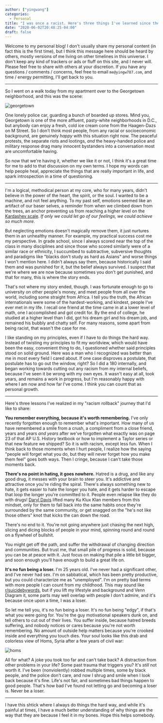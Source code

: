 ```yaml
---
author: ["yingwang"]
categories:
  - Personal
title: "I was once a racist. Here's three things I've learned since then."
date: "2020-06-02T20:48:25-04:00"
draft: false
---
```


Welcome to my personal blog! I don't usually share my personal content (in fact
this is the first time), but I think this message here should be heard by
others, mostly versions of me living on other timelines in this universe. I
don't keep any kind of trackers or ads or fluff on this site, and I never will.
Please feel free to share with others at your discretion. If you have any
questions / comments / concerns, feel free to email `me@yingw787.com`, and time
/ energy permitting, I'll get back to you.

__________

So I went on a walk today from my apartment over to the Georgetown neighborhood,
and this was the scene:

![georgetown](/img/posts/2020/06/02/racism_1.jpg)

One lonely police car, guarding a bunch of boarded up stores. Mind you,
Georgetown is one of the more affluent, pasty-white neighborhoods in D.C., but
anybody can enjoy a fresh, cold ice cream cone from the Haagen-Dazs on M Street.
So I don't think most people, from any racial or socioeconomic background, are
genuinely *happy* with this situation right now. The peaceful protests, the
separate riots and lootings, *and* the heavy-handed police and military response
drag many innocent bystanders into a conversation most are uncomfortable having.

So now that we're having it, whether we like it or not, I think it's a great
time for me to add to that discussion on my own terms. I hope my words can help
people heal, appreciate the things that are really important in life, and spark
introspection in a time of questioning.

__________

I'm a logical, methodical person at my core, who for many years, didn't believe
in the power of the heart, the spirit, or the soul. I wanted to be a machine,
and not feel anything. To my past self, emotions seemed like an artifact of our
baser selves, a reminder from when we climbed down from the trees, an anchor
preventing us from reaching a higher level on the [Kardashev
scale](https://en.wikipedia.org/wiki/Kardashev_scale). *If only we could let go
of our feelings, we could achieve so much more.*

But neglecting emotions doesn't magically remove them, it just nurtures them in
an unhealthy manner. For example, my practical success cost me my perspective.
In grade school, since I always scored near the top of the class in many
disciplines and since those who scored similarly were of a similar race or
ethnicity, I succumbed to subtractive, subversive thoughts and paradigms like
"blacks don't study as hard as Asians" and worse things I won't mention here. I
didn't always say them, because historically I said them and was punished for
it, but the belief always survived. I suspect that we're where we are now
because sometimes you don't get punished, and that for many, this is where the
story ends.

That's not where my story ended, though. I was fortunate enough to go to
university on other people's money, and meet people from all over the world,
including some straight from Africa. I tell you the truth, the African
internationals were some of the hardest-working, and kindest, people I've ever
met in my life. I recall one friend at the time came in at a lower level of
math, one I accomplished and got credit for. By the end of college, he studied
at a higher level than I did, got his dream girl and his dream job, and remained
his bubbly and chatty self. For many reasons, some apart from being racist, that
wasn't the case for me.

I like standing on my principles, even if I have to do things the hard way.
Instead of twisting my principles to fit my worldview, which would have been the
easy, convenient thing to do, I questioned whether said principles stood on
solid ground. Here was a man who I recognized was better than me in most every
field I cared about. If one case disproves a postulate, that postulate has to go
out the window, right? So I did a 180 internally, and began working towards
cutting out any racism from my internal beliefs, because I've seen it be wrong
with my own eyes. It wasn't easy at all, took years, and remains a work in
progress, but I'm reasonably happy with where I am now and how far I've come. I
think you can count that as personal growth.

__________

Here's three lessons I've realized in my "racism rollback" journey that I'd like
to share:

**You remember everything, because it's worth remembering.** I've only recently
forgotten enough to remember what's important. How many of us have remembered a
smile from a crush, a compliment from a close friend, years and years *and
years* after we've forgotten what exactly was on page 23 of that AP U.S. History
textbook or how to implement a Taylor series or that new feature we shipped? So
it is with racism, except less fun. When I think back to those moments when I
hurt people, I realize how the saying "people will forget what you do, but they
will never forget how you make them feel" goes both ways. Then I cringe, because
I can't take those moments back.

**There's no point in hating, it goes nowhere.** Hatred is a drug, and like any
good drug, it messes with your brain to steer you. It's addictive and attractive
once you're riding the spiral. There's always something new to hate, it gets
easier to hate the longer you hate, and it gets harder to escape that loop the
longer you're committed to it. People even relapse like they do with drugs!
[Daryl Davis](https://en.wikipedia.org/wiki/Daryl_Davis) lifted many Ku Klux
Klan members from this mindset, only for them to fall back into the same habits
once they're surrounded by the same community, or get snagged on the "he's not
like those others" knot that kicks the can down the road.

There's no end to it. You're not going anywhere just chasing the next high,
slicing and dicing blocks of people in your mind, spinning round and round on a
flywheel of bullshit.

You might get off the path, and suffer the withdrawal of changing direction and
communities. But trust me, that small pile of progress is solid, because you can
be at peace with it. Just focus on making that pile a little bit bigger, and
soon enough you'll have enough to build a great life on.

**It's no fun being a loser.** I'm 25 years old. I've never had a significant
other, and I've never had sex. I'm on sabbatical, which has been pretty
productive, but you could characterize me as "unemployed". I'm on pretty bad
terms with more people I can count from my childhood. This may sound like
[r/suicidebywords](https://www.reddit.com/r/suicidebywords/), but if you lift my
lifestyle and background and Venn Diagram it, some parts may well overlap with
people I don't admire, and it's because once upon a time, I was a loser.

So let me tell you, it's no fun being a loser. It's no fun being "edgy", if
that's what you were going for. You're the guy motivational speakers dunk on,
and tell others to cut out of their lives. You suffer inside, because hatred
breeds suffering, and nobody notices or cares because you're not worth
remembering. No amount of outside help matters because you're crooked inside and
everything you touch dies. Your soul looks like this drab and colorless view of
Homs, Syria after a few years of civil war:

![homs](/img/posts/2020/06/02/racism_2.jpg)

All for what? A joke you took too far and can't take back? A distraction from
other problems in your life? Some past trauma that triggers you? It's *still*
not worth it. I've been (nonviolently) robbed multiple times, some by black
people, and the police don't care, and now I shrug and smile when I look back
because it's fine. Life's not fair, and sometimes bad things happen to good
people. That's how bad I've found not letting go and becoming a loser is. Never
be a loser.

__________

I have this shtick where I always do things the hard way, and while it's painful
at times, I have a much better understanding of why things are the way that they
are because I feel it in my bones. Hope this helps somebody.
